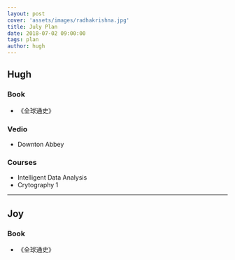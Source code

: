 ```yaml
---
layout: post
cover: 'assets/images/radhakrishna.jpg'
title: July Plan
date: 2018-07-02 09:00:00
tags: plan
author: hugh
---
```



## Hugh

### Book

- 《全球通史》

### Vedio

- Downton Abbey

### Courses

- Intelligent Data Analysis
- Crytography 1

----

## Joy

### Book

- 《全球通史》